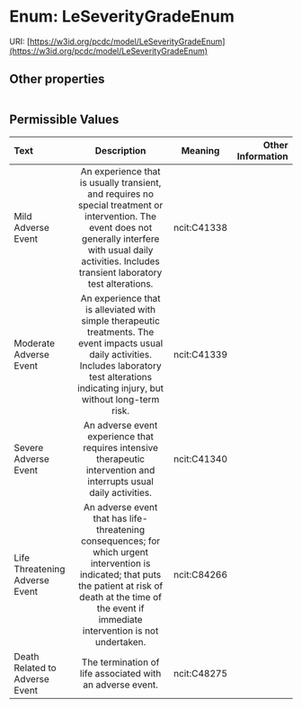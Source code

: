 
# Enum: LeSeverityGradeEnum




URI: [https://w3id.org/pcdc/model/LeSeverityGradeEnum](https://w3id.org/pcdc/model/LeSeverityGradeEnum)


## Other properties

|  |  |  |
| --- | --- | --- |

## Permissible Values

| Text | Description | Meaning | Other Information |
| :--- | :---: | :---: | ---: |
| Mild Adverse Event | An experience that is usually transient, and requires no special treatment or intervention. The event does not generally interfere with usual daily activities. Includes transient laboratory test alterations. | ncit:C41338 |  |
| Moderate Adverse Event | An experience that is alleviated with simple therapeutic treatments. The event impacts usual daily activities. Includes laboratory test alterations indicating injury, but without long-term risk. | ncit:C41339 |  |
| Severe Adverse Event | An adverse event experience that requires intensive therapeutic intervention and interrupts usual daily activities. | ncit:C41340 |  |
| Life Threatening Adverse Event | An adverse event that has life-threatening consequences; for which urgent intervention is indicated; that puts the patient at risk of death at the time of the event if immediate intervention is not undertaken. | ncit:C84266 |  |
| Death Related to Adverse Event | The termination of life associated with an adverse event. | ncit:C48275 |  |


